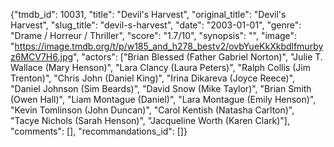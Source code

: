 {"tmdb_id": 10031, "title": "Devil's Harvest", "original_title": "Devil's Harvest", "slug_title": "devil-s-harvest", "date": "2003-01-01", "genre": "Drame / Horreur / Thriller", "score": "1.7/10", "synopsis": "", "image": "https://image.tmdb.org/t/p/w185_and_h278_bestv2/ovbYueKkXkbdlfmurbyz6MCV7H6.jpg", "actors": ["Brian Blessed (Father Gabriel Norton)", "Julie T. Wallace (Mary Henson)", "Lara Clancy (Laura Peters)", "Ralph Collis (Jim Trenton)", "Chris John (Daniel King)", "Irina Dikareva (Joyce Reece)", "Daniel Johnson (Sim Beards)", "David Snow (Mike Taylor)", "Brian Smith (Owen Hall)", "Liam Montague (Daniel)", "Lara Montague (Emily Henson)", "Kevin Tomlinson (John Duncan)", "Carol Kentish (Natasha Carlton)", "Tacye Nichols (Sarah Henson)", "Jacqueline Worth (Karen Clark)"], "comments": [], "recommandations_id": []}